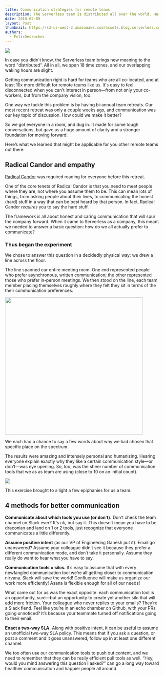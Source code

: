 ```yaml
---
title: Communication strategies for remote teams
description: The Serverless team is distributed all over the world. Here's how we manage communication strategies and work together (remotely).
date: 2018-02-09
layout: Post
thumbnail: https://s3-us-west-2.amazonaws.com/assets.blog.serverless.com/remote-communication/team-communication-thumb.jpeg
authors:
  - FelixDesroches
---
```

<img src="https://s3-us-west-2.amazonaws.com/assets.blog.serverless.com/remote-communication/Team+communication+photo+cropped.jpg">

In case you didn't know, the Serverless team brings new meaning to the word "distributed". All in all, we span 18 time zones, and our overlapping waking hours are slight.

Getting communication right is hard for teams who are all co-located, and at least 10x more difficult for remote teams like us. It's easy to feel disconnected when you can't interact in person—from not only your co-workers, but from the company vision, too.

One way we tackle this problem is by having bi-annual team retreats. Our most recent retreat was only a couple weeks ago, and communication was our key topic of discussion. How could we make it better? 

So we got everyone in a room, and dug in. It made for some tough conversations, but gave us a huge amount of clarity and a stronger foundation for moving forward.

Here’s what we learned that might be applicable for you other remote teams out there.

## Radical Candor and empathy

[Radical Candor](https://www.radicalcandor.com/) was required reading for everyone before this retreat.

One of the core tenets of Radical Candor is that you need to meet people where they are, not where you assume them to be. This can mean lots of things, from asking people about their lives, to communicating the honest (hard) stuff in a way that can be best heard by that person. In fact, Radical Candor *requires* you to say the hard stuff.

The framework is all about honest and caring communication that will spur the company forward. When it came to Serverless as a company, this meant we needed to answer a basic question: how do we all actually prefer to communicate?

### Thus began the experiment

We chose to answer this question in a decidedly physical way: we drew a line across the floor.

The line spanned our entire meeting room. One end represented people who prefer asynchronous, written communication; the other represented those who prefer in-person meetings. We then stood on the line, each team member placing themselves roughly where they felt they sit in terms of the their communication preferences.

<img height="450" src="https://s3-us-west-2.amazonaws.com/assets.blog.serverless.com/remote-communication/team+communication+photo3.png">

We each had a chance to say a few words about why we had chosen that specific place on the spectrum. 

The results were amazing and intensely personal and humanizing. Hearing everyone explain exactly why they like a certain communication style—or don’t—was eye opening. So, too, was the sheer number of communication tools that we as as team are using (close to 10 on an initial count). 

<img src="https://s3-us-west-2.amazonaws.com/assets.blog.serverless.com/remote-communication/Team+communication+styles.jpg">

This exercise brought to a light a few epiphanies for us a team. 

## 4 methods for better communication 

**Communicate about which tools you use (or don't).** Don't check the team channel on Slack ever? It's ok, but say it. This doesn’t mean you have to be draconian and land on 1 or 2 tools, just recognize that everyone communicates a little differently.

**Assume positive intent** (as our VP of Engineering Ganesh put it). Email go unanswered? Assume your colleague didn’t see it because they prefer a different communication mode, and don’t take it personally. Assume they really do want to hear what you have to say.

**Communication tools = silos.** It’s easy to assume that with every newfangled communication tool we’re all getting closer to communication nirvana. Slack will save the world! Confluence will make us organize our work more efficiently! Asana is flexible enough for all of our needs!

What came out for us was the exact opposite: each communication tool is an opportunity, sure—but an opportunity to create yet another silo that will add more friction. Your colleague who never replies to your emails? They’re a Slack fiend. Feel like you’re in an echo chamber on Github, with your PRs going unnoticed? It’s because your teammate turned off notifications going to their email. 

**Enact a two-way SLA.** Along with positive intent, it can be useful to assume an unofficial two-way SLA policy. This means that if you ask a question, or post a comment and it goes unanswered, follow up in at least one different channel. 

We too often use our communication tools to push out content, and we need to remember that they can be really efficient pull tools as well. “Hey, would you mind answering this question I asked?” can go a long way toward healthier communication and happier people all around.
